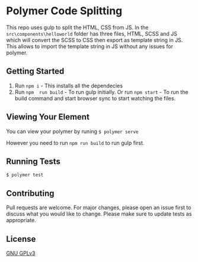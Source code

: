 # Polymer Code Splitting

This repo uses gulp to split the HTML, CSS from JS. In the `src\components\helloworld` folder has three files, HTML, SCSS and JS which will convert the SCSS to CSS then export as template string in JS. This allows to import the template string in JS without any issues for polymer.

## Getting Started

1) Run `npm i` - This installs all the dependecies
2) Run `npm  run build` - To run gulp initially.
   Or run `npm start` - To run the build command and start browser sync to start watching the files.

## Viewing Your Element

You can view your polymer by runing `$ polymer serve`

However you need to run `npm run build` to run gulp first.

## Running Tests

```
$ polymer test
```

## Contributing
Pull requests are welcome. For major changes, please open an issue first to discuss what you would like to change.
Please make sure to update tests as appropriate.

## License
[GNU GPLv3](https://choosealicense.com/licenses/gpl-3.0/)
